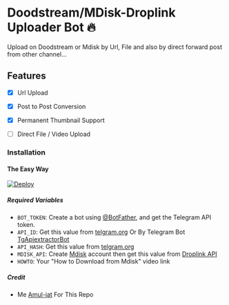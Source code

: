 # Doodstream/MDisk-Droplink Uploader Bot 🔥

Upload on Doodstream or Mdisk by Url, File and also by direct forward post from other channel...

## Features

- [x] Url Upload

- [x] Post to Post Conversion

- [x] Permanent Thumbnail Support

- [ ] Direct File / Video Upload

### Installation

#### The Easy Way

[![Deploy](https://www.herokucdn.com/deploy/button.svg)](https://www.heroku.com/deploy?template=https://github.com/Amul-jat/mdisk-dood-droplink-bot)

##### Required Variables

- `BOT_TOKEN`: Create a bot using [@BotFather](https://telegram.dog/BotFather), and get the Telegram API token.
- `API_ID`: Get this value from [telgram.org](https://my.telegram.org/apps) Or By Telegram Bot [TgApiextractorBot](https://telegram.dog/TgApiextractorBot)
- `API_HASH`: Get this value from [telgram.org](https://my.telegram.org/apps)
- `MDISK_API`: Create [Mdisk](https://t.me/VideoToolMoneyTreebot) account then get this value from [Droplink API](https://Droplinks.co/member/tools/api)
- `HOWTO`: Your "How to Download from Mdisk" video link

##### Credit

- Me [Amul-jat](https://github.com/Amul-jat) For This Repo
